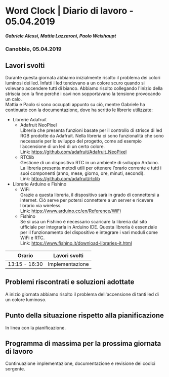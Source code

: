 # Word Clock | Diario di lavoro - 05.04.2019
##### Gabriele Alessi, Mattia Lazzaroni, Paolo Weishaupt
### Canobbio, 05.04.2019

## Lavori svolti
Durante questa giornata abbiamo inizialmente risolto il problema dei colori luminosi dei led. Infatti i led tendevano a un colore scuro quando si volevano accendere tutti di bianco. Abbiamo risolto collegando l'inizio della striscia con la fine perché i cavi non sopportavano la tensione provocando un calo.  
Mattia e Paolo si sono occupati appunto su ciò, mentre Gabriele ha continuato con la documentazione, dove ha scritto le librerie utilizzate: 
- Librerie Adafruit 
    - Adafruit NeoPixel  
Libreria che presenta funzioni basate per il controllo di strisce di led RGB prodotte da Adafruit. Nella libreria ci sono funzionalità che sono necessarie per lo sviluppo del progetto, come ad esempio l’accensione di un led di un certo colore.  
Link: https://github.com/adafruit/Adafruit_NeoPixel
    - RTClib  
Gestione di un dispositivo RTC in un ambiente di sviluppo Arduino. La libreria presenta metodi utili per ottenere l’orario corrente e tutti i suoi componenti (anno, mese, giorno, ore, minuti, secondi).  
Link: https://github.com/adafruit/rtclib
- Librerie Arduino e Fishino
    - WiFi  
Grazie a questa libreria, il dispositivo sarà in grado di connettersi a internet. Ciò serve per potersi connettere a un server e ricevere l’orario via wireless.  
Link: https://www.arduino.cc/en/Reference/WiFi
    - Fishino  
Se si usa un Fishino è necessario scaricare la libreria dal sito ufficiale per integrarla in Arduino IDE. Questa libreria è essenziale per il funzionamento del dispositivo e integrare i vari moduli come WiFi e RTC.  
Link: https://www.fishino.it/download-libraries-it.html


| Orario | Lavori svolti |
| - | - |
|13:15 - 16:30 | Implementazione |

##  Problemi riscontrati e soluzioni adottate
A inizio giornata abbiamo risolto il problema dell'accensione di tanti led di un colore luminoso.
##  Punto della situazione rispetto alla pianificazione
In linea con la pianificazione.
## Programma di massima per la prossima giornata di lavoro
Continuazione implementazione, documentazione e revisione dei codici sorgente.